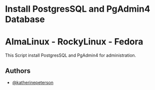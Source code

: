 
# Install PostgresSQL  and PgAdmin4 Database

# AlmaLinux - RockyLinux - Fedora 

This Script install PostgresSQL and PgAdmin4 for administration.

## Authors

- [@katherinepeterson](https://www.github.com/jochimin88)

